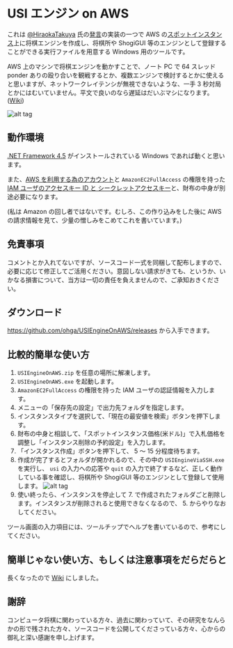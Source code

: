 # USI エンジン on AWS

これは [@HiraokaTakuya](https://twitter.com/HiraokaTakuya) 氏の[発言](https://twitter.com/HiraokaTakuya/status/792187555735216129)の実装の一つで AWS の[スポットインスタンス](http://docs.aws.amazon.com/ja_jp/AWSEC2/latest/UserGuide/using-spot-instances.html)上に将棋エンジンを作成し、将棋所や ShogiGUI 等のエンジンとして登録することができる実行ファイルを用意する Windows 用のツールです。 

AWS 上のマシンで将棋エンジンを動かすことで、ノート PC で 64 スレッド ponder ありの殴り合いを観戦するとか、複数エンジンで検討するとかに使えると思いますが、ネットワークレイテンシが無視できないような、一手 3 秒対局とかにはむいていません。平文で良いのなら遅延はだいぶマシになります。([Wiki](https://github.com/ohga/USIEngineOnAWS/wiki#%E8%AA%8D%E8%A8%BC%E3%81%AA%E3%81%97%E3%81%AE%E5%B9%B3%E6%96%87%E3%81%A7%E3%82%84%E3%82%8A%E5%8F%96%E3%82%8A%E3%81%99%E3%82%8B%E6%96%B9%E6%B3%95))

![alt tag](https://github.com/ohga/USIEngineOnAWS/wiki/images/screenshot-01.png)

## 動作環境

[.NET Framework 4.5](https://www.microsoft.com/ja-jp/download/details.aspx?id=30653) がインストールされている Windows であれば動くと思います。

また、[AWS を利用する為のアカウント](https://aws.amazon.com/jp/register-flow/)と `AmazonEC2FullAccess` の権限を持った [IAM ユーザのアクセスキー ID と シークレットアクセスキー](https://github.com/ohga/USIEngineOnAWS/wiki#iam-%E3%83%A6%E3%83%BC%E3%82%B6%E3%81%AE%E3%82%A2%E3%82%AF%E3%82%BB%E3%82%B9%E3%82%AD%E3%83%BC-id-%E3%81%A8-%E3%82%B7%E3%83%BC%E3%82%AF%E3%83%AC%E3%83%83%E3%83%88%E3%82%A2%E3%82%AF%E3%82%BB%E3%82%B9%E3%82%AD%E3%83%BC%E3%81%AE%E4%BD%9C%E6%88%90%E4%BE%8B)と、財布の中身が別途必要になります。

(私は Amazon の回し者ではないです。むしろ、この作り込みをした後に AWS の請求情報を見て、少量の憎しみをこめてこれを書いています。)

## 免責事項

コメントとか入れてないですが、ソースコード一式を同梱して配布しますので、必要に応じて修正してご活用ください。意図しない請求がきても、というか、いかなる損害について、当方は一切の責任を負えませんので、ご承知おきください。

## ダウンロード

https://github.com/ohga/USIEngineOnAWS/releases から入手できます。

## 比較的簡単な使い方

1. `USIEngineOnAWS.zip` を任意の場所に解凍します。
2. `USIEngineOnAWS.exe` を起動します。
3. `AmazonEC2FullAccess` の権限を持った IAM ユーザの認証情報を入力します。
4. メニューの「保存先の設定」で出力先フォルダを指定します。
5. インスタンスタイプを選択して、「現在の最安値を検索」ボタンを押下します。
5. 財布の中身と相談して、「スポットインスタンス価格(米ドル)」で入札価格を調整し「インスタンス削除の予約設定」を入力します。
6. 「インスタンス作成」ボタンを押下して、 5 〜 15 分程度待ちます。
7. 作成が完了するとフォルダが開かれるので、その中の `USIEngineViaSSH.exe` を実行し、 `usi` の入力への応答や `quit` の入力で終了するなど、正しく動作している事を確認し、将棋所や ShogiGUI 等のエンジンとして登録して使用します。
  ![alt tag](https://github.com/ohga/USIEngineOnAWS/wiki/images/screenshot-02.png)
8. 使い終ったら、インスタンスを停止して 7. で作成されたフォルダごと削除します。インスタンスが削除されると使用できなくなるので、 5. からやりなおしてください。

ツール画面の入力項目には、ツールチップでヘルプを書いているので、参考にしてください。

## 簡単じゃない使い方、もしくは注意事項をだらだらと

長くなったので [Wiki](https://github.com/ohga/USIEngineOnAWS/wiki) にしました。

## 謝辞

コンピュータ将棋に関わっている方々、過去に関わっていて、その研究をなんらかの形で残された方々、ソースコードを公開してくださっている方々、心からの御礼と深い感謝を申し上げます。

<!-- vim: se enc=utf8 ft=markdown -->
